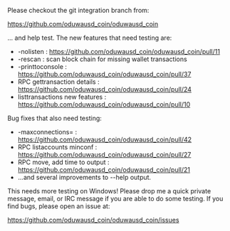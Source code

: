 Please checkout the git integration branch from:

https://github.com/oduwausd_coin/oduwausd_coin

... and help test.  The new features that need testing are:

* -nolisten : https://github.com/oduwausd_coin/oduwausd_coin/pull/11
* -rescan : scan block chain for missing wallet transactions
* -printtoconsole : https://github.com/oduwausd_coin/oduwausd_coin/pull/37
* RPC gettransaction details : https://github.com/oduwausd_coin/oduwausd_coin/pull/24
* listtransactions new features : https://github.com/oduwausd_coin/oduwausd_coin/pull/10

Bug fixes that also need testing:

* -maxconnections= : https://github.com/oduwausd_coin/oduwausd_coin/pull/42
* RPC listaccounts minconf : https://github.com/oduwausd_coin/oduwausd_coin/pull/27
* RPC move, add time to output : https://github.com/oduwausd_coin/oduwausd_coin/pull/21
* ...and several improvements to --help output.

This needs more testing on Windows!  Please drop me a quick private message, email, or IRC message if you are able to do some testing.  If you find bugs, please open an issue at:

https://github.com/oduwausd_coin/oduwausd_coin/issues
